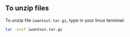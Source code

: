 ## To unzip files 

To unzip file `iwantout.tar.gz`, type in your linux terminal:
```bash
tar -xvzf iwantout.tar.gz
```